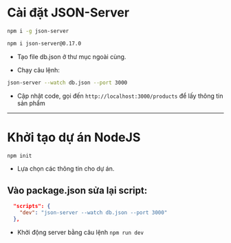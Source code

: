 # Cài đặt JSON-Server

```bash
npm i -g json-server

npm i json-server@0.17.0

```

- Tạo file db.json ở thư mục ngoài cùng.

- Chạy câu lệnh:

```bash
json-server --watch db.json --port 3000
```

- Cập nhật code, gọi đến `http://localhost:3000/products` để lấy thông tin sản phẩm

---

# Khởi tạo dự án NodeJS

```bash
npm init
```

- Lựa chọn các thông tin cho dự án.

## Vào package.json sửa lại script:

```json
  "scripts": {
    "dev": "json-server --watch db.json --port 3000"
  },
```

- Khởi động server bằng câu lệnh `npm run dev`

